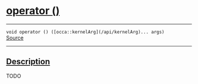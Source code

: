 
<h1 id="operator ()">
 <a href="#/api/kernel/operator_parentheses" class="anchor">
   <span>operator ()</span>
  </a>
</h1>

<div class="signature">

<hr>

  <div class="definition-container">
    <div class="definition">
      <code><span class="token keyword">void</span> operator () ([occa::kernelArg](/api/kernelArg)... args)</code>
      <div class="flex-spacing"></div>
      <a href="https://github.com/libocca/occa/blob/6aadf694/include/occa/core/kernelOperators.hpp_codegen#L7" target="_blank">Source</a>
    </div>
    
  </div>

  <hr>
</div>


<h2 id="description">
 <a href="#/api/kernel/operator_parentheses?id=description" class="anchor">
   <span>Description</span>
  </a>
</h2>

TODO
